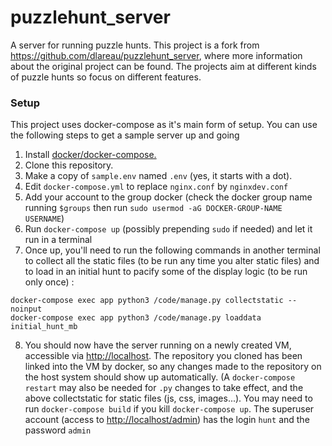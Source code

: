 # puzzlehunt_server
A server for running puzzle hunts. This project is a fork from https://github.com/dlareau/puzzlehunt_server, where more information about the original project can be found. The projects aim at different kinds of puzzle hunts so focus on different features.


### Setup
This project uses docker-compose as it's main form of setup. You can use the following steps to get a sample server up and going

1. Install [docker/docker-compose.](https://docs.docker.com/compose/install/)
2. Clone this repository.
3. Make a copy of ```sample.env``` named ```.env``` (yes, it starts with a dot).
4. Edit ```docker-compose.yml``` to replace ```nginx.conf``` by ```nginxdev.conf```
5. Add your account to the group docker (check the docker group name running ```$groups``` then run ```sudo usermod -aG DOCKER-GROUP-NAME USERNAME```)
6. Run ```docker-compose up``` (possibly prepending ```sudo``` if needed) and let it run in a terminal
7. Once up, you'll need to run the following commands in another terminal to collect all the static files (to be run any time you alter static files) and to load in an initial hunt to pacify some of the display logic (to be run only once) :
```
docker-compose exec app python3 /code/manage.py collectstatic --noinput
docker-compose exec app python3 /code/manage.py loaddata initial_hunt_mb
```
8. You should now have the server running on a newly created VM, accessible via [http://localhost](http://localhost). The repository you cloned has been linked into the VM by docker, so any changes made to the repository on the host system should show up automatically. (A ```docker-compose restart``` may also be needed for ```.py``` changes to take effect, and the above collectstatic for static files (js, css, images...). You may need to run ```docker-compose build``` if you kill ```docker-compose up```. The superuser account (access to [http://localhost/admin](http://localhost/admin)) has the login ```hunt``` and the password ```admin```
